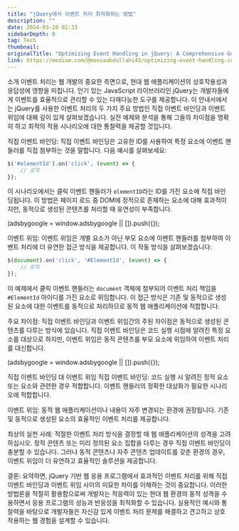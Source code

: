 ```yaml
---
title: "jQuery에서 이벤트 처리 최적화하는 방법"
description: ""
date: 2024-03-28 02:33
sidebarDepth: 0
tag: Tech
thumbnail: 
originalTitle: "Optimizing Event Handling in jQuery: A Comprehensive Guide."
link: https://medium.com/@moosaabdullahi45/optimizing-event-handling-in-jquery-a-comprehensive-guide-cd509ecea946
---
```



소개
이벤트 처리는 웹 개발의 중요한 측면으로, 현대 웹 애플리케이션의 상호작용성과 응답성에 영향을 미칩니다. 인기 있는 JavaScript 라이브러리인 jQuery는 개발자들에게 이벤트를 효율적으로 관리할 수 있는 다재다능한 도구를 제공합니다. 이 안내서에서는 jQuery를 사용한 이벤트 처리의 두 가지 주요 방법인 직접 이벤트 바인딩과 이벤트 위임에 대해 깊이 있게 살펴보겠습니다. 실전 예제와 분석을 통해 그들의 차이점을 명확히 하고 최적의 적용 시나리오에 대한 통찰력을 제공할 것입니다.

직접 이벤트 바인딩: 직접 이벤트 바인딩은 고유한 ID를 사용하여 특정 요소에 이벤트 핸들러를 직접 첨부하는 것을 말합니다. 다음 예시를 살펴보세요:

```js
$('#elementId').on('click', (event) => {
    // 로직
});
```

이 시나리오에서는 클릭 이벤트 핸들러가 `elementID`라는 ID를 가진 요소에 직접 바인딩됩니다. 이 방법은 페이지 로드 중 DOM에 정적으로 존재하는 요소에 대해 효과적이지만, 동적으로 생성된 콘텐츠를 처리할 때 유연성이 부족합니다.

<!-- ui-log 수평형 -->
<ins class="adsbygoogle"
  style="display:block"
  data-ad-client="ca-pub-4877378276818686"
  data-ad-slot="9743150776"
  data-ad-format="auto"
  data-full-width-responsive="true"></ins>
<component is="script">
(adsbygoogle = window.adsbygoogle || []).push({});
</component>

이벤트 위임: 이벤트 위임은 개별 요소가 아닌 부모 요소에 이벤트 핸들러를 첨부하여 이벤트 처리에 더 유연한 접근 방식을 제공합니다. 이 작동 방식을 살펴보겠습니다:

```js
$(document).on('click', '#ElementId', (event) => {
    // 로직
});
```

이 예제에서 클릭 이벤트 핸들러는 `document` 객체에 첨부되어 이벤트 처리 책임을 `#ElementId` 아이디를 가진 요소로 위임합니다. 이 접근 방식은 기존 및 동적으로 생성된 요소에 대한 이벤트를 동적으로 처리하므로 동적 웹 애플리케이션에 적합합니다.

주요 차이점: 직접 이벤트 바인딩과 이벤트 위임간의 주된 차이점은 동적으로 생성된 콘텐츠를 다루는 방식에 있습니다. 직접 이벤트 바인딩은 코드 실행 시점에 알려진 특정 요소를 대상으로 하지만, 이벤트 위임은 동적 콘텐츠를 부모 요소에 위임하여 이벤트 처리를 대신합니다.

<!-- ui-log 수평형 -->
<ins class="adsbygoogle"
  style="display:block"
  data-ad-client="ca-pub-4877378276818686"
  data-ad-slot="9743150776"
  data-ad-format="auto"
  data-full-width-responsive="true"></ins>
<component is="script">
(adsbygoogle = window.adsbygoogle || []).push({});
</component>

직접 이벤트 바인딩 대 이벤트 위임
직접 이벤트 바인딩: 코드 실행 시 알려진 정적 요소 또는 요소와 관련한 경우 적합합니다. 이벤트 핸들러의 정확한 대상화가 필요한 시나리오에 적합합니다.

이벤트 위임: 동적 웹 애플리케이션이나 내용이 자주 변경되는 환경에 권장됩니다. 기존 및 동적으로 생성된 요소의 효율적인 이벤트 처리를 제공합니다.

최상의 실천 사례: 적절한 이벤트 처리 방식을 결정할 때 웹 애플리케이션의 성격을 고려하십시오. 정적 콘텐츠 또는 미리 정의된 요소 집합을 다루는 경우 직접 이벤트 바인딩이 충분할 수 있습니다. 그러나 동적 콘텐츠나 자주 콘텐츠 업데이트를 갖춘 환경의 경우, 이벤트 위임이 더 유연하고 효율적인 솔루션을 제공합니다.

결론: 요약하면, jQuery 기반 웹 응용 프로그램에서 효과적인 이벤트 처리를 위해 직접 이벤트 바인딩과 이벤트 위임 사이의 미묘한 차이를 이해하는 것이 중요합니다. 이러한 방법론을 적절히 활용함으로써 개발자는 적응력이 있는 현대 웹 환경의 동적 성격을 수용하면서 응용 프로그램의 성능과 반응성을 최적화할 수 있습니다. 실용적인 예시와 통찰력을 바탕으로 개발자들은 자신감 있게 이벤트 처리 문제를 해결하고 견고하고 상호 작용하는 웹 경험을 설계할 수 있습니다.